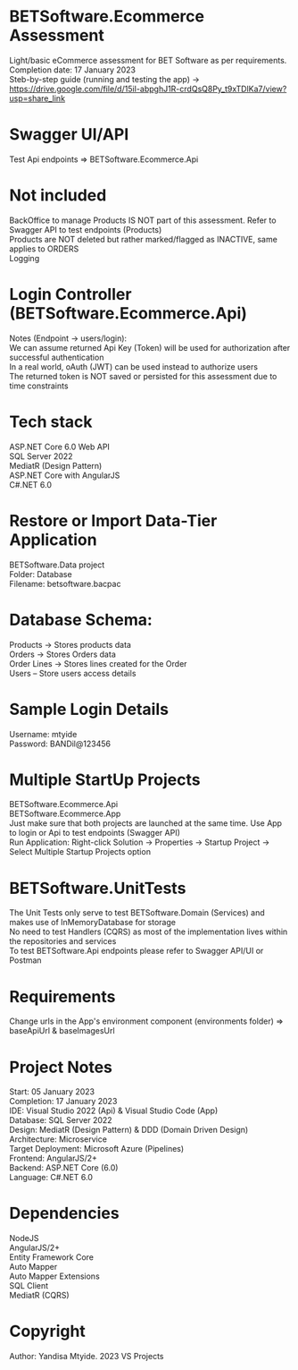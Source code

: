 # BETSoftware.Ecommerce Assessment
Light/basic eCommerce assessment for BET Software as per requirements.  
Completion date: 17 January 2023  
Steb-by-step guide (running and testing the app) -> https://drive.google.com/file/d/15iI-abpghJ1R-crdQsQ8Py_t9xTDlKa7/view?usp=share_link  
# Swagger UI/API
Test Api endpoints => BETSoftware.Ecommerce.Api
# Not included
BackOffice to manage Products IS NOT part of this assessment. Refer to Swagger API to test endpoints (Products)  
Products are NOT deleted but rather marked/flagged as INACTIVE, same applies to ORDERS  
Logging
# Login Controller (BETSoftware.Ecommerce.Api)
Notes (Endpoint -> users/login):  
We can assume returned Api Key (Token) will be used for authorization after successful authentication  
In a real world, oAuth (JWT) can be used instead to authorize users  
The returned token is NOT saved or persisted for this assessment due to time constraints  
# Tech stack
ASP.NET Core 6.0 Web API  
SQL Server 2022  
MediatR (Design Pattern)  
ASP.NET Core with AngularJS  
C#.NET 6.0  
# Restore or Import Data-Tier Application
BETSoftware.Data project  
Folder: Database  
Filename: betsoftware.bacpac  
# Database Schema:  
Products -> Stores products data  
Orders -> Stores Orders data  
Order Lines -> Stores lines created for the Order  
Users – Store users access details  
# Sample Login Details
Username: mtyide  
Password: BANDil@123456
# Multiple StartUp Projects
BETSoftware.Ecommerce.Api  
BETSoftware.Ecommerce.App  
Just make sure that both projects are launched at the same time. Use App to login or Api to test endpoints (Swagger API)  
Run Application: Right-click Solution -> Properties -> Startup Project -> Select Multiple Startup Projects option  
# BETSoftware.UnitTests
The Unit Tests only serve to test BETSoftware.Domain (Services) and makes use of InMemoryDatabase for storage  
No need to test Handlers (CQRS) as most of the implementation lives within the repositories and services  
To test BETSoftware.Api endpoints please refer to Swagger API/UI or Postman  
# Requirements
Change urls in the App's environment component (environments folder) => baseApiUrl & baseImagesUrl
# Project Notes
Start: 05 January 2023  
Completion: 17 January 2023  
IDE: Visual Studio 2022 (Api) & Visual Studio Code (App)  
Database: SQL Server 2022  
Design: MediatR (Design Pattern) & DDD (Domain Driven Design)  
Architecture: Microservice  
Target Deployment: Microsoft Azure (Pipelines)  
Frontend: AngularJS/2+  
Backend: ASP.NET Core (6.0)  
Language: C#.NET 6.0
# Dependencies
NodeJS  
AngularJS/2+  
Entity Framework Core  
Auto Mapper  
Auto Mapper Extensions  
SQL Client  
MediatR (CQRS)
# Copyright
Author: Yandisa Mtyide. 2023 VS Projects
